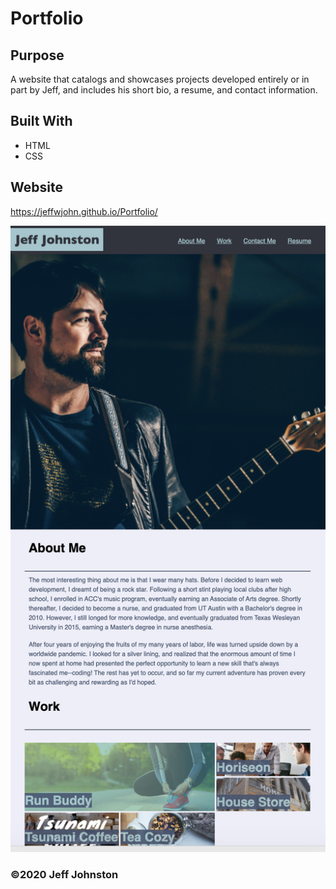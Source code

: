 # Portfolio

## Purpose
A website that catalogs and showcases projects developed entirely or in part by Jeff, and includes his short bio, a resume, and contact information. 

## Built With
* HTML
* CSS

## Website
https://jeffwjohn.github.io/Portfolio/

![Screenshot](assets/images/screenshot.png)

### ©️2020 Jeff Johnston
